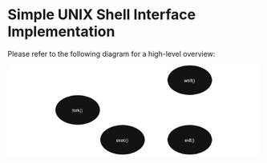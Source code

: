 # Simple UNIX Shell Interface Implementation

Please refer to the following diagram for a high-level overview:

![...](img/img.png)
